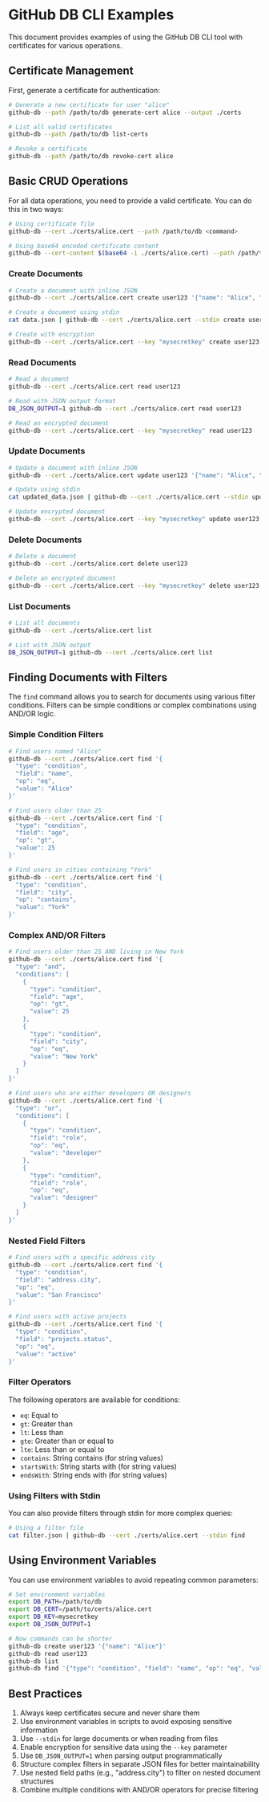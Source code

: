 # GitHub DB CLI Examples

This document provides examples of using the GitHub DB CLI tool with certificates for various operations.

## Certificate Management

First, generate a certificate for authentication:

```bash
# Generate a new certificate for user "alice"
github-db --path /path/to/db generate-cert alice --output ./certs

# List all valid certificates
github-db --path /path/to/db list-certs

# Revoke a certificate
github-db --path /path/to/db revoke-cert alice
```

## Basic CRUD Operations

For all data operations, you need to provide a valid certificate. You can do this in two ways:

```bash
# Using certificate file
github-db --cert ./certs/alice.cert --path /path/to/db <command>

# Using base64 encoded certificate content
github-db --cert-content $(base64 -i ./certs/alice.cert) --path /path/to/db <command>
```

### Create Documents

```bash
# Create a document with inline JSON
github-db --cert ./certs/alice.cert create user123 '{"name": "Alice", "age": 30}'

# Create a document using stdin
cat data.json | github-db --cert ./certs/alice.cert --stdin create user123

# Create with encryption
github-db --cert ./certs/alice.cert --key "mysecretkey" create user123 '{"name": "Alice", "age": 30}'
```

### Read Documents

```bash
# Read a document
github-db --cert ./certs/alice.cert read user123

# Read with JSON output format
DB_JSON_OUTPUT=1 github-db --cert ./certs/alice.cert read user123

# Read an encrypted document
github-db --cert ./certs/alice.cert --key "mysecretkey" read user123
```

### Update Documents

```bash
# Update a document with inline JSON
github-db --cert ./certs/alice.cert update user123 '{"name": "Alice", "age": 31}'

# Update using stdin
cat updated_data.json | github-db --cert ./certs/alice.cert --stdin update user123

# Update encrypted document
github-db --cert ./certs/alice.cert --key "mysecretkey" update user123 '{"name": "Alice", "age": 31}'
```

### Delete Documents

```bash
# Delete a document
github-db --cert ./certs/alice.cert delete user123

# Delete an encrypted document
github-db --cert ./certs/alice.cert --key "mysecretkey" delete user123
```

### List Documents

```bash
# List all documents
github-db --cert ./certs/alice.cert list

# List with JSON output
DB_JSON_OUTPUT=1 github-db --cert ./certs/alice.cert list
```

## Finding Documents with Filters

The `find` command allows you to search for documents using various filter conditions. Filters can be simple conditions or complex combinations using AND/OR logic.

### Simple Condition Filters

```bash
# Find users named "Alice"
github-db --cert ./certs/alice.cert find '{
  "type": "condition",
  "field": "name",
  "op": "eq",
  "value": "Alice"
}'

# Find users older than 25
github-db --cert ./certs/alice.cert find '{
  "type": "condition",
  "field": "age",
  "op": "gt",
  "value": 25
}'

# Find users in cities containing "York"
github-db --cert ./certs/alice.cert find '{
  "type": "condition",
  "field": "city",
  "op": "contains",
  "value": "York"
}'
```

### Complex AND/OR Filters

```bash
# Find users older than 25 AND living in New York
github-db --cert ./certs/alice.cert find '{
  "type": "and",
  "conditions": [
    {
      "type": "condition",
      "field": "age",
      "op": "gt",
      "value": 25
    },
    {
      "type": "condition",
      "field": "city",
      "op": "eq",
      "value": "New York"
    }
  ]
}'

# Find users who are either developers OR designers
github-db --cert ./certs/alice.cert find '{
  "type": "or",
  "conditions": [
    {
      "type": "condition",
      "field": "role",
      "op": "eq",
      "value": "developer"
    },
    {
      "type": "condition",
      "field": "role",
      "op": "eq",
      "value": "designer"
    }
  ]
}'
```

### Nested Field Filters

```bash
# Find users with a specific address city
github-db --cert ./certs/alice.cert find '{
  "type": "condition",
  "field": "address.city",
  "op": "eq",
  "value": "San Francisco"
}'

# Find users with active projects
github-db --cert ./certs/alice.cert find '{
  "type": "condition",
  "field": "projects.status",
  "op": "eq",
  "value": "active"
}'
```

### Filter Operators

The following operators are available for conditions:

- `eq`: Equal to
- `gt`: Greater than
- `lt`: Less than
- `gte`: Greater than or equal to
- `lte`: Less than or equal to
- `contains`: String contains (for string values)
- `startsWith`: String starts with (for string values)
- `endsWith`: String ends with (for string values)

### Using Filters with Stdin

You can also provide filters through stdin for more complex queries:

```bash
# Using a filter file
cat filter.json | github-db --cert ./certs/alice.cert --stdin find
```

## Using Environment Variables

You can use environment variables to avoid repeating common parameters:

```bash
# Set environment variables
export DB_PATH=/path/to/db
export DB_CERT=/path/to/certs/alice.cert
export DB_KEY=mysecretkey
export DB_JSON_OUTPUT=1

# Now commands can be shorter
github-db create user123 '{"name": "Alice"}'
github-db read user123
github-db list
github-db find '{"type": "condition", "field": "name", "op": "eq", "value": "Alice"}'
```

## Best Practices

1. Always keep certificates secure and never share them
2. Use environment variables in scripts to avoid exposing sensitive information
3. Use `--stdin` for large documents or when reading from files
4. Enable encryption for sensitive data using the `--key` parameter
5. Use `DB_JSON_OUTPUT=1` when parsing output programmatically
6. Structure complex filters in separate JSON files for better maintainability
7. Use nested field paths (e.g., "address.city") to filter on nested document structures
8. Combine multiple conditions with AND/OR operators for precise filtering
